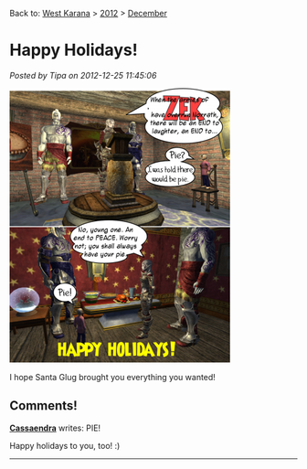 Back to: [West Karana](/posts/westkarana.md) > [2012](/posts/2012/westkarana.md) > [December](./westkarana.md)
# Happy Holidays!

*Posted by Tipa on 2012-12-25 11:45:06*

[![](../../../uploads/2012/12/eqchristmas-386x480.png "eqchristmas")](../../../uploads/2012/12/eqchristmas.png)

I hope Santa Glug brought you everything you wanted!
## Comments!

**[Cassaendra](http://cassaendra.blogspot.com/)** writes: PIE! 

Happy holidays to you, too! :)

---

